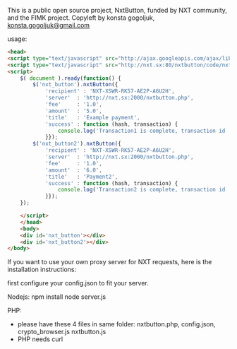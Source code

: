 This is a public open source project, NxtButton, funded by NXT community, and the FIMK project.
Copyleft by konsta gogoljuk, konsta.gogoljuk@gmail.com

usage:
```html
<head>
<script type="text/javascript" src="http://ajax.googleapis.com/ajax/libs/jquery/1.3.2/jquery.min.js"></script>
<script type="text/javascript" src="http://nxt.sx:80/nxtbutton/code/nxtbutton.php?includeJsFile=true"></script>
<script>
	$( document ).ready(function() {
		$('nxt_button').nxtButton({
			'recipient' : 'NXT-XSWR-RK57-AE2P-A6U2H',
			'server'  : 'http://nxt.sx:2000/nxtbutton.php',
			'fee'     : '1.0',
			'amount'  : '5.0',
			'title'   : 'Example payment',
			'success' : function (hash, transaction) {
				console.log('Transaction1 is complete, transaction id '+transaction);
			}});
		$('nxt_button2').nxtButton({
			'recipient' : 'NXT-XSWR-RK57-AE2P-A6U2H',
			'server'  : 'http://nxt.sx:2000/nxtbutton.php',
			'fee'     : '1.0',
			'amount'  : '6.0',
			'title'   : 'Payment2',
			'success' : function (hash, transaction) {
				console.log('Transaction2 is complete, transaction id '+transaction);
			}});
	});

	</script>
	</head>
	<body>
	<div id='nxt_button'></div>
	<div id='nxt_button2'></div>
</body>
```

If you want to use your own proxy server for NXT requests, here is the installation instructions:

first configure your config.json to fit your server.

Nodejs:
npm install
node server.js

PHP:
- please have these 4 files in same folder: nxtbutton.php, config.json, crypto_browser.js nxtbutton.js
- PHP needs curl